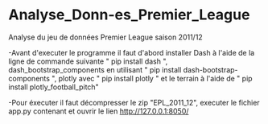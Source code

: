 # Analyse_Donn-es_Premier_League
Analyse du jeu de données Premier League saison 2011/12

-Avant d'executer le programme il faut d'abord installer Dash à l'aide de la ligne de commande suivante " pip install dash ", dash_bootstrap_components en utilisant " pip install dash-bootstrap-components ", plotly avec " pip install plotly " et le terrain à l'aide de " pip install plotly_football_pitch"

-Pour éxecuter il faut décompresser le zip "EPL_2011_12", executer le fichier app.py contenant et ouvrir le lien http://127.0.0.1:8050/
